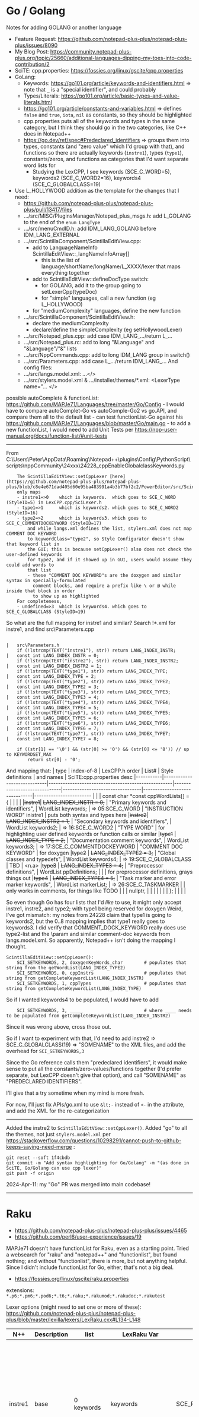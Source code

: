 # Go / Golang

Notes for adding GOLANG or another language
- Feature Request: https://github.com/notepad-plus-plus/notepad-plus-plus/issues/8090
- My Blog Post: https://community.notepad-plus-plus.org/topic/25660/additional-languages-dipping-my-toes-into-code-contribution/2
- SciTE: cpp.properties: https://fossies.org/linux/gscite/cpp.properties
- GoLang:
	- Keywords: https://go101.org/article/keywords-and-identifiers.html     => note that `_` is a "special identifier", and could probably
	- Types/Literals: https://go101.org/article/basic-types-and-value-literals.html
    - https://go101.org/article/constants-and-variables.html    => defines `false` and `true`, `iota`, `nil` as constants, so they should be highlighted
	- cpp.properties puts all of the keywords and types in the same category,
		but I think they should go in the two categories, like C++ does in Notepad++
    - https://go.dev/ref/spec#Predeclared_identifiers => groups them into types, constants (and "zero value" which I'd group with that), and functions
        so there are actually keywords (`instre1`), types (`type1`), constants/zeros, and functions as categories that I'd want separate word lists for
        - Studying the LexCPP, I see keywords (SCE_C_WORD=5), keywords2 (SCE_C_WORD2=16), keywords4 (SCE_C_GLOBALCLASS=19)
- Use L_HOLLYWOOD addition as the template for the changes that I need:
	- https://github.com/notepad-plus-plus/notepad-plus-plus/pull/13417/files
	- .../src/MISC/PluginsManager/Notepad_plus_msgs.h: add L_GOLANG to the end of the `enum LangType`
	- .../src/menuCmdID.h: add IDM_LANG_GOLANG before IDM_LANG_EXTERNAL
	- .../src/ScintillaComponent/ScintillaEditView.cpp:
		- add to LanguageNameInfo ScintillaEditView::_langNameInfoArray[]
  			- this is the list of language/shortName/longName/L_XXXX/lexer that maps everything together
		- add to ScintillaEditView::defineDocType switch:
			- for GOLANG, add it to the group going to setLexerCpp(typeDoc)
			- for "simple" languages, call a new function (eg L_HOLLYWOOD)
		- for "mediumComplexity" languages, define the new function
	- .../src/ScintillaComponent/ScintillaEditView.h:
		- declare the mediumComplexity
		- declare/define the simpleComplexity (eg setHollywoodLexer)
	- .../src/Notepad_plus.cpp: add case IDM_LANG_.../return L_...
	- .../src/Notepad_plus.rc: add to long "&Language" and "&Language"/"&<LETTER>" lists
	- .../src/NppCommands.cpp: add to long IDM_LANG group in switch()
	- .../src/Parameters.cpp: add case L_.../return IDM_LANG_...
And config files:
	- .../src/langs.model.xml: <Language>...</>
	- .../src/stylers.model.xml & .../installer/themes/*.xml: <LexerType name="... </>

possible autoComplete & functionList: https://github.com/MAPJe71/Languages/tree/master/Go/Config
	- I would have to compare autoComplet-Go vs autoComple-Go2 vs go.API, and compare them all to the default list
	- can test functionList-Go against his https://github.com/MAPJe71/Languages/blob/master/Go/main.go
	- to add a new functionList, I would need to add Unit Tests per https://npp-user-manual.org/docs/function-list/#unit-tests


-----
From C:\Users\Peter\AppData\Roaming\Notepad++\plugins\Config\PythonScript\scripts\nppCommunity\24xxx\24228_cppEnableGlobalclassKeywords.py

```
    The ScintillaEditView::setCppLexer [here](https://github.com/notepad-plus-plus/notepad-plus-plus/blob/c8e4e671dad405d60e95ba483991a4b3b77bf2c2/PowerEditor/src/ScintillaComponent/ScintillaEditView.cpp#L929)
    only maps
    - instre1=>0    which is keywords.  which goes to SCE_C_WORD  (StyleID=5) in LexCPP.cpp/SciLexer.h
    - type1=>1      which is keywords2. which goes to SCE_C_WORD2 (StyleID=16)
    - type2=>2      which is keywords3. which goes to SCE_C_COMMENTDOCKEYWORD (StyleID=17)
        and while langs.xml defines the list, stylers.xml does not map COMMENT DOC KEYWORD
        to keywordClass="type2", so Style Configurator doesn't show that keyword list in
        the GUI; this is because setCppLexer() also does not check the user-defined keywords
        for type2, and if it showed up in GUI, users would assume they could add words to
        that list
        - these "COMMENT DOC KEYWORD"s are the doxygen and similar syntax in specially-formulated
          comment blocks, and require a prefix like \ or @ while inside that block in order
          to show up as highlighted
    For completeness,
    - undefined=>3  which is keywords4. which goes to SCE_C_GLOBALCLASS (StyleID=19)
```

So what are the full mapping for instre1 and similar? Search !*.xml for instre1, and find src\Parameters.cpp
```
                                                                            |   src\Parameters.h
	if (!lstrcmp(TEXT("instre1"), str)) return LANG_INDEX_INSTR;            |   const int LANG_INDEX_INSTR = 0;
	if (!lstrcmp(TEXT("instre2"), str)) return LANG_INDEX_INSTR2;           |   const int LANG_INDEX_INSTR2 = 1;
	if (!lstrcmp(TEXT("type1"), str)) return LANG_INDEX_TYPE;               |   const int LANG_INDEX_TYPE = 2;
	if (!lstrcmp(TEXT("type2"), str)) return LANG_INDEX_TYPE2;              |   const int LANG_INDEX_TYPE2 = 3;
	if (!lstrcmp(TEXT("type3"), str)) return LANG_INDEX_TYPE3;              |   const int LANG_INDEX_TYPE3 = 4;
	if (!lstrcmp(TEXT("type4"), str)) return LANG_INDEX_TYPE4;              |   const int LANG_INDEX_TYPE4 = 5;
	if (!lstrcmp(TEXT("type5"), str)) return LANG_INDEX_TYPE5;              |   const int LANG_INDEX_TYPE5 = 6;
	if (!lstrcmp(TEXT("type6"), str)) return LANG_INDEX_TYPE6;              |   const int LANG_INDEX_TYPE6 = 7;
	if (!lstrcmp(TEXT("type7"), str)) return LANG_INDEX_TYPE7;              |   const int LANG_INDEX_TYPE7 = 8;

	if ((str[1] == '\0') && (str[0] >= '0') && (str[0] <= '8')) // up to KEYWORDSET_MAX
		return str[0] - '0';
```

And mapping that:
|  type     |    index-of-8               | LexCPP.h order                                     | List#                        | Style definitions               |   and names                   | SciTE:cpp.properties desc
|-----------|-----------------------------|----------------------------------------------------|------------------------------|---------------------------------|-------------------------------|------------------------
|           |                             | const char *const cppWordLists[] = {               |                              |                                 |                               |
|~~instre1~~|  ~~LANG_INDEX_INSTR = 0;~~  |        "Primary keywords and identifiers",         |	WordList keywords;          | => 05:SCE_C_WORD                | "INSTRUCTION WORD" inistre1   |   puts both syntax and types here
|~~instre2~~|  ~~LANG_INDEX_INSTR2 = 1;~~ |        "Secondary keywords and identifiers",       |	WordList keywords2;         | => 16:SCE_C_WORD2               | "TYPE WORD"                   |   for highlighting user defined keywords or function calls or similar
|~~type1~~  |  ~~LANG_INDEX_TYPE = 2;~~   |        "Documentation comment keywords",           |	WordList keywords3;         | => 17:SCE_C_COMMENTDOCKEYWORD   | "COMMENT DOC KEYWORD"         |   for doxygen
|~~type2~~  |  ~~LANG_INDEX_TYPE2 = 3;~~  |        "Global classes and typedefs",              |	WordList keywords4;         | => 19:SCE_C_GLOBALCLASS         | TBD                           |   <n.a>
|~~type3~~  |  ~~LANG_INDEX_TYPE3 = 4;~~  |        "Preprocessor definitions",                 |	WordList ppDefinitions;     |                                 |                               |   for preprocessor definitions, grays things out
|~~type4~~  |  ~~LANG_INDEX_TYPE4 = 5;~~  |        "Task marker and error marker keywords",    |	WordList markerList;        | => 26:SCE_C_TASKMARKER          |                               |   only works in comments, for things like TODO
|           |                             |         nullptr,                                   |                              |                                 |                               |
|           |                             | };                                                 |                              |                                 |                               |


So even though Go has four lists that I'd _like_ to use, it might only accept instre1, instre2, and type2; with type1 being reserved for doxygen
Weird, I've got mismatch: my notes from 24228 claim that type1 is going to keywords2, but the 0..8 mapping implies that type1 really goes to keywords3.
I did verify that COMMENT_DOCK_KEYWORD really does use type2-list and the \param and similar comment-doc keywords from langs.model.xml.
So apparently, Notepad++ isn't doing the mapping I thought.

```
ScintillaEditView::setCppLexer():
    SCI_SETKEYWORDS, 2, doxygenKeyWords_char        # populates that string from the getWordList(LANG_INDEX_TYPE2)
    SCI_SETKEYWORDS, 0, cppInstrs                   # populates that string from getCompleteKeywordList(LANG_INDEX_INSTR)
    SCI_SETKEYWORDS, 1, cppTypes                    # populates that string from getCompleteKeywordList(LANG_INDEX_TYPE)
```

So if I wanted keywords4 to be populated, I would have to add
```
    SCI_SETKEYWORDS, 3, _____                       # where ____ needs to be populated from getCompleteKeywordList(LANG_INDEX_INSTR2)
```
Since it was wrong above, cross those out.

So if I want to experiment with that, I'd need to add instre2 => SCE_C_GLOBALCLASS(19) => "SOMENAME" to the XML files, and add the overhead for `SCI_SETKEYWORDS,3`  

Since the Go reference calls them "predeclared identifiers", it would make sense to put all the constants/zero-values/functions together (I'd prefer separate, but LexCPP doesn't give that option), and call "SOMENAME" as "PREDECLARED IDENTIFIERS".

I'll give that a try sometime when my mind is more fresh.  

For now, I'll just fix APIs/go.xml to use `&lt;-` instead of `<-` in the attribute, and add the XML for the re-categorization

---

Added the instre2 to `ScintillaEditView::setCppLexer()`.  Added "go" to all the themes, not just `stylers.model.xml`
per https://stackoverflow.com/questions/10298291/cannot-push-to-github-keeps-saying-need-merge :
```
git reset --soft 1f4cbdb
git commit -m "Add syntax highlighting for Go/Golang" -m "(as done in SciTE, Go/Golang can use cpp lexer)"
git push -f origin
```


2024-Apr-11: my "Go" PR was merged into main codebase!

---

# Raku

- https://github.com/notepad-plus-plus/notepad-plus-plus/issues/4465
- https://github.com/perl6/user-experience/issues/19

MAPJe71 doesn't have functionList for Raku, even as a starting point.  Tried a websearch for "raku" and "notepad++" and "functionlist", but found nothing; and without "functionlist", there is more, but not anything helpful.  Since I didn't include functionList for Go, either, that's not a big deal.

- https://fossies.org/linux/gscite/raku.properties

extensions: `*.p6;*.pm6;*.pod6;*.t6;*.raku;*.rakumod;*.rakudoc;*.rakutest`

Lexer options (might need to set one or more of these): https://github.com/notepad-plus-plus/notepad-plus-plus/blob/master/lexilla/lexers/LexRaku.cxx#L134-L148

| N++     | Description              | list        | LexRaku Var          | SCE               | Keywords
|---------|--------------------------|-------------|----------------------|-------------------|----------
| instre1 | base                     | 0 keywords  | keywords             | SCE_RAKU_WORD     | BEGIN CATCH CHECK CONTROL END ENTER EVAL FIRST INIT KEEP LAST LEAVE NEXT POST PRE START TEMP UNDO after also andthen as async augment bag before but category circumfix class cmp complex constant contend default defer div does dynamic else elsif enum eq eqv extra fail fatal ff fff for gather gcd ge given grammar gt handles has if infix is lcm le leave leg let lift loop lt macro make maybe method mix mod module multi ne not o only oo or orelse orwith postcircumfix postfix prefix proto regex repeat require return-rw returns role rule size_t slang start str submethod subset supersede take temp term token trusts try unit unless until when where while with without x xor xx
| instre2 | functions                | 1 keywords2 | functions            | SCE_RAKU_FUNCTION | ACCEPTS AT-KEY EVALFILE EXISTS-KEY Filetests IO STORE abs accept acos acosec acosech acosh acotan acotanh alarm and antipairs asec asech asin asinh atan atan2 atanh base bind binmode bless break caller ceiling chars chdir chmod chomp chop chr chroot chrs cis close closedir codes comb conj connect contains continue cos cosec cosech cosh cotan cotanh crypt dbm defined die do dump each elems eof exec exists exit exp expmod fc fcntl fileno flat flip flock floor fmt fork formats functions get getc getpeername getpgrp getppid getpriority getsock gist glob gmtime goto grep hyper import index int invert ioctl is-prime iterator join keyof keys kill kv last lazy lc lcfirst lines link list listen local localtime lock log log10 lsb lstat map match mkdir msb msg my narrow new next no of open ord ords our pack package pairs path pick pipe polymod pop pos pred print printf prototype push quoting race rand read readdir readline readlink readpipe recv redo ref rename requires reset return reverse rewinddir rindex rmdir roots round samecase say scalar sec sech seek seekdir select semctl semget semop send set setpgrp setpriority setsockopt shift shm shutdown sign sin sinh sleep sockets sort splice split sprintf sqrt srand stat state study sub subst substr substr-rw succ symlink sys syscall system syswrite tan tanh tc tclc tell telldir tie time times trans trim trim-leading trim-trailing truncate uc ucfirst unimatch uniname uninames uniprop uniprops unival unlink unpack unpolar unshift untie use utime values wait waitpid wantarray warn wordcase words write
| type1   | types                    | 2 keywords3 | typesBasic           | SCE_RAKU_TYPEDEF  | AST Any Block Bool CallFrame Callable Code Collation Compiler Complex ComplexStr Cool CurrentThreadScheduler Date DateTime Dateish Distribution Distribution::Hash Distribution::Locally Distribution::Path Duration Encoding Encoding::Registry Endian FatRat ForeignCode HyperSeq HyperWhatever Instant Int IntStr Junction Label Lock::Async Macro Method Mu Nil Num NumStr Numeric ObjAt Parameter Perl PredictiveIterator Proxy RaceSeq Rat RatStr Rational Real Routine Routine::WrapHandle Scalar Sequence Signature Str StrDistance Stringy Sub Submethod Telemetry Telemetry::Instrument::Thread Telemetry::Instrument::ThreadPool Telemetry::Instrument::Usage Telemetry::Period Telemetry::Sampler UInt ValueObjAt Variable Version Whatever WhateverCode atomicint bit bool buf buf1 buf16 buf2 buf32 buf4 buf64 buf8 int int1 int16 int2 int32 int4 int64 int8 long longlong num num32 num64 rat rat1 rat16 rat2 rat32 rat4 rat64 rat8 uint uint1 uint16 uint2 uint32 uint4 uint64 uint8 utf16 utf32 utf8
| type2   | types composite          | 3 keywords4 | typesComposite       | SCE_RAKU_TYPEDEF  | Array Associative Bag BagHash Baggy Blob Buf Capture Enumeration Hash Iterable Iterator List Map Mix MixHash Mixy NFC NFD NFKC NFKD Pair Positional PositionalBindFailover PseudoStash QuantHash Range Seq Set SetHash Setty Slip Stash Uni utf8
| type3   | types domain specific    | 4 keywords5 | typesDomainSpecific  | SCE_RAKU_TYPEDEF  | Attribute Cancellation Channel CompUnit CompUnit::Repository CompUnit::Repository::FileSystem CompUnit::Repository::Installation Distro Grammar IO IO::ArgFiles IO::CatHandle IO::Handle IO::Notification IO::Path IO::Path::Cygwin IO::Path::QNX IO::Path::Unix IO::Path::Win32 IO::Pipe IO::Socket IO::Socket::Async IO::Socket::INET IO::Spec IO::Spec::Cygwin IO::Spec::QNX IO::Spec::Unix IO::Spec::Win32 IO::Special Kernel Lock Match Order Pod::Block Pod::Block::Code Pod::Block::Comment Pod::Block::Declarator Pod::Block::Named Pod::Block::Para Pod::Block::Table Pod::Defn Pod::FormattingCode Pod::Heading Pod::Item Proc Proc::Async Promise Regex Scheduler Semaphore Supplier Supplier::Preserving Supply Systemic Tap Thread ThreadPoolScheduler VM
| type4   | types domain exceptions  | 5 keywords6 | typesExceptions      | SCE_RAKU_TYPEDEF  | Backtrace Backtrace::Frame CX::Done CX::Emit CX::Last CX::Next CX::Proceed CX::Redo CX::Return CX::Succeed CX::Take CX::Warn Exception Failure X::AdHoc X::Anon::Augment X::Anon::Multi X::Assignment::RO X::Attribute::NoPackage X::Attribute::Package X::Attribute::Required X::Attribute::Undeclared X::Augment::NoSuchType X::Bind X::Bind::NativeType X::Bind::Slice X::Caller::NotDynamic X::Channel::ReceiveOnClosed X::Channel::SendOnClosed X::Comp X::Composition::NotComposable X::Constructor::Positional X::Control X::ControlFlow X::ControlFlow::Return X::DateTime::TimezoneClash X::Declaration::Scope X::Declaration::Scope::Multi X::Does::TypeObject X::Dynamic::NotFound X::Eval::NoSuchLang X::Export::NameClash X::IO X::IO::Chdir X::IO::Chmod X::IO::Copy X::IO::Cwd X::IO::Dir X::IO::DoesNotExist X::IO::Link X::IO::Mkdir X::IO::Move X::IO::Rename X::IO::Rmdir X::IO::Symlink X::IO::Unlink X::Inheritance::NotComposed X::Inheritance::Unsupported X::Method::InvalidQualifier X::Method::NotFound X::Method::Private::Permission X::Method::Private::Unqualified X::Mixin::NotComposable X::NYI X::NoDispatcher X::Numeric::Real X::OS X::Obsolete X::OutOfRange X::Package::Stubbed X::Parameter::Default X::Parameter::MultipleTypeConstraints X::Parameter::Placeholder X::Parameter::Twigil X::Parameter::WrongOrder X::Phaser::Multiple X::Phaser::PrePost X::Placeholder::Block X::Placeholder::Mainline X::Pod X::Proc::Async X::Proc::Async::AlreadyStarted X::Proc::Async::BindOrUse X::Proc::Async::CharsOrBytes X::Proc::Async::MustBeStarted X::Proc::Async::OpenForWriting X::Proc::Async::TapBeforeSpawn X::Proc::Unsuccessful X::Promise::CauseOnlyValidOnBroken X::Promise::Vowed X::Redeclaration X::Role::Initialization X::Scheduler::CueInNaNSeconds X::Seq::Consumed X::Sequence::Deduction X::Signature::NameClash X::Signature::Placeholder X::Str::Numeric X::StubCode X::Syntax X::Syntax::Augment::WithoutMonkeyTyping X::Syntax::Comment::Embedded X::Syntax::Confused X::Syntax::InfixInTermPosition X::Syntax::Malformed X::Syntax::Missing X::Syntax::NegatedPair X::Syntax::NoSelf X::Syntax::Number::RadixOutOfRange X::Syntax::P5 X::Syntax::Perl5Var X::Syntax::Regex::Adverb X::Syntax::Regex::SolitaryQuantifier X::Syntax::Reserved X::Syntax::Self::WithoutObject X::Syntax::Signature::InvocantMarker X::Syntax::Term::MissingInitializer X::Syntax::UnlessElse X::Syntax::Variable::Match X::Syntax::Variable::Numeric X::Syntax::Variable::Twigil X::Temporal X::Temporal::InvalidFormat X::TypeCheck X::TypeCheck::Assignment X::TypeCheck::Binding X::TypeCheck::Return X::TypeCheck::Splice X::Undeclared
| type5   | adverbs                  | 6 keywords7 | adverbs              | SCE_RAKU_ADVERB   | D a array b backslash c closure delete double exec exists f function h hash heredoc k kv p q qq quotewords s scalar single sym to v val w words ww x

Oddly, while they have four different keyword lists for types, they only have one SCE_RAKU_TYPEDEF=22 style number for it; since Notepad++ cannot map multiple lists to the same Style in StyleConfigurator, I guess I'll have to merge those.


|  # | SCE                    | Styling                                               |
|----|------------------------|-------------------------------------------------------|
|  0 | SCE_RAKU_DEFAULT       | fore:#808080                                          |
|  1 | SCE_RAKU_ERROR         | \$(colour.error)                                       |
|  2 | SCE_RAKU_COMMENTLINE   | \$(colour.code.comment.line),$(font.code.comment.line) |
|  3 | SCE_RAKU_COMMENTEMBED  | \$(colour.code.comment.doc),$(font.code.comment.doc)   |
|  4 | SCE_RAKU_POD           | \$(colour.code.comment.box),$(font.code.comment.box)   |
|  5 | SCE_RAKU_CHARACTER     | \$(colour.char),$(font.monospace)                      |
|  6 | SCE_RAKU_HEREDOC_Q     | fore:#7F007F,back:#DDD0DD,notbold                     |
|  7 | SCE_RAKU_HEREDOC_QQ    | fore:#7F007F,back:#DDD0DD,bold                        |
|  8 | SCE_RAKU_STRING        | \$(colour.char),$(font.monospace)                      |
|  9 | SCE_RAKU_STRING_Q      | $(style.raku.8)                                       |
| 10 | SCE_RAKU_STRING_QQ     | \$(colour.string),$(font.monospace)                    |
| 11 | SCE_RAKU_STRING_Q_LANG | $(style.raku.10)                                      |
| 12 | SCE_RAKU_STRING_VAR    | fore:#D600B5,bold                                     |
| 13 | SCE_RAKU_REGEX         | fore:#000000,back:#A0FFA0                             |
| 14 | SCE_RAKU_REGEX_VAR     | $(style.raku.12),back:#A0FFA0                         |
| 15 | SCE_RAKU_ADVERB        | $(colour.preproc),bold                                |
| 16 | SCE_RAKU_NUMBER        | $(colour.number)                                      |
| 17 | SCE_RAKU_PREPROCESSOR  | \$(colour.notused), $(font.notused)                     |
| 18 | SCE_RAKU_OPERATOR      | $(colour.operator),bold                               |
| 19 | SCE_RAKU_WORD          | $(colour.keyword),bold                                |
| 20 | SCE_RAKU_FUNCTION      | $(style.raku.19)                                      |
| 21 | SCE_RAKU_IDENTIFIER    | $(colour.operator)                                    |
| 22 | SCE_RAKU_TYPEDEF       | $(style.raku.19)                                      |
| 23 | SCE_RAKU_MU            | $(style.raku.0)                                       |
| 24 | SCE_RAKU_POSITIONAL    | fore:#6E05BE                                          |
| 25 | SCE_RAKU_ASSOCIATIVE   | fore:#F4D50A                                          |
| 26 | SCE_RAKU_CALLABLE      | $(style.raku.21)                                      |
| 27 | SCE_RAKU_GRAMMAR       | $(style.raku.15)                                      |
| 28 | SCE_RAKU_CLASS         | $(style.raku.15)                                      |

### 2024-Apr-13

While preparing my environment, making sure I could build today's main branch, etc, I noticed a comment in `langs.model.xml` for `name="asm"` that says the `type5` and `type6` keywords must "also be in ....".  That got me curiuos, so I looked at `stylers.model.xml`, and saw that it only has style entries for `type1-4` .  So I wonder if the right thing is to have the `<Keywords>` entries separate for Raku's `type1-4`, but only have the single `type1` entry for the SCE_RAKU_TYPEDEF style.  I think that's my plan.

Start with the `langs.model` with the 7 lists; then do `stylers.model` by copying perl's big list, and replicating over the ones that seem similar, assigning the keywordClass for ADVERB, WORD, FUNCTION, and TYPEDEF.  For the styles that don't have an equivalent, use `raku.properties` suggestions.  With that, I can see `raku` in the **Preferences > Language** and **Style Configurator** language list, but the Style Configurator complains about not being able to look up the keyword lists for the four styles, since I haven't done the code fixes yet.  Still, good starting point

- /PowerEditor/src/MISC/PluginsManager/Notepad_plus_msgs.h: add L_RAKU to the end of the `enum LangType`
- /PowerEditor/src/menuCmdID.h: add IDM_LANG_RAKU as +90, before IDM_LANG_EXTERNAL
- /PowerEditor/src/ScintillaEditView.cpp and .h:
	- add to LanguageNameInfo ScintillaEditView::_langNameInfoArray[]
	- add to ScintillaEditView::defineDocType switch:
		- simple vs complex:
			- for "simple" language, call a new function (eg L_HOLLYWOOD) and define it just in .h, calling setLexer
				- looking at the setLexer() that it calls, it defines 0 as instre1, 1 as instre2, and 2-8 as type1-7, for whichever you pass in
				- it also does SCI_SETPROPERTY for fold, fold.compact, fold.comment
			- for "mediumComplexity" languages, define the new function where it manually does the lists, where it does a separate SCI_SETKEYWORDS call for eac
		- Based on the numbering, I can just use "simple", because LexRaku.cpp uses the same order as NPP does... but it depends if I need to change the other properties or not.  Oddly, even the ones like setSqlLexer(), which set a property, are defined in the .h, So calling this "simple".
		- Create setRakuLexer() in .h, with the setLexer() call for lists 0-6
		- setLexer() already does the fold/fold.compact/fold.comment to 1.    Set the raku-specific folding to 1 as well.
		- in .cpp, add `L_RAKU:setRakuLexer();` to the switch
- /PowerEditor/src/Notepad_plus.cpp: add case IDM_LANG_.../return L_...
- /PowerEditor/src/Notepad_plus.rc: add to long "&Language" and "&Language"/"&<LETTER>" lists
- /PowerEditor/src/NppCommands.cpp: add to long IDM_LANG group in switch()
- /PowerEditor/src/Parameters.cpp: add case L_.../return IDM_LANG_...
- /PowerEditor/installer/APIs/raku.xml: autoComplete file (simply alphabetize the keyword lists)
- NO - /PowerEditor/installer/functionList/raku: not implemented, since I'm not confident in my ability to handle exceptions

### 2024-Apr-14

Finished the themes.

Squash / force-push:
```
git reset --soft 906f6e4
git commit -m "Add syntax highlighting for Raku" -m "Based on SciTE, Go/Golang can use cpp lexer." -m "use the Perl color scheme from each theme as the basis for the Raku color scheme"
git push -f origin
```

=> https://github.com/notepad-plus-plus/notepad-plus-plus/pull/15000

# Enabling SubStyles in Main App

After working with SubStyles in the handful of lexers using PythonScript ([main script](https://github.com/pryrt/nppStuff/blob/main/pythonScripts/useful/SubStylesForLexer.py) and [experiments](https://github.com/pryrt/nppStuff/blob/main/pythonScripts/nppCommunity/25xxx/25980-SubStyle-Experiments.py)), I have some ideas for how I'd do it if I were implementing SubStyles in the base app:
- I would limit it to probably 8 substyles per language
- I might want something like `ScintillaEditView::SetLexer(langType, LIST|OF|LISTS)` and `ScintillaEditView::SetKeywords(langType, *keywords, index)` to help wrap them and make them consistent
	- bash uses simple
 	- cpp family of course uses complex

### 2024-Aug-08

- PR `https://github.com/notepad-plus-plus/notepad-plus-plus/issues/15520`
- Trying to get the screenshot for Don with the extra keyword lists, I learned that Notepad++ will only show the builtin+user boxes in the GUI for known keywordClass, so I will need to figure out how to get that enabled for my new keywords -- that's probably the first thing to do.
    - src\Parameters.cpp::StyleArray::addStyler() calls the getKwClassFromName() and populates the _keywordClass element of the Style structure instance
        - I will probably want to expand this variable to handle the keyword class integer for substyle# as well as the already-defined ones
    - src\Parameters.cpp::getKwClassFromName() returns the appropriate LANG_INDEX_xxx
    - src\Parameters.h defines the LANG_INDEX_xxx as constants -- so this is where I'd add the LANG_INDEX_SUBSTYLEn definitions as well
    - src\Parameters.cpp::NppParameters::feedKeyWordsParameters() is where those are populated, and that compares against KEYWORDSET_MAX
    - scintilla\include\Scinitlla.h defines KEYWORDSET_MAX to be 30.  (But a derived constant is limited to SCE_USER_KWLIST_TOTAL=28, so I wouldn't want to go above that; wait, no, I think those SCE_USER_xxx constants ar for UDL, based on the folder-in-code, etc)
    - src\ScintillaComponent\ScintillaEditView.cpp::ScintillaEditView::SetExternalLexer also uses KEYWORDSET_MAX ... but I believe it's only used for lexer plugins, not normal lexers
    - src\WinControls\ColourPicker\WordStyleDlg.cpp::WordStyleDlg::setVisualFromStyle()'s `shouldBeDisplayed` Boolean appears to be what determines whether the boxes get displayed or not
    - Originally, I had been thinking I'd do mine alongside the existing keywords, but the more I read here (as may be obvious from the tone of my notes), the more my mind has shifted to just adding mine into the same feature
        - Based on what I've read so far, LANG_INDEX_SUBSTYLE1-8 could be set to 11-18, which would leave room for Don to expand the normal keywords from 0-8 to 0-10 and 19-29
    - src\ScintillaComponent\ScintillaEditView.cpp::SctinillaEditView::makeStyle() -- this is used by some of the lexers (like HTML) for easily setting lists 0-9 based on which language
        - so I think I would want a parallel `makeSubStyle()` which used its own *pSsKwArray for those lexers that need it
- At this point, I need to start making code changes, to see if I've understood things correctly.
    - I've already added substyles1-8 to the CPP lexer, so now I want to see if I can get it to show the lists.
    - src\Parameters.h = add the LANG_INDEX_SUBSTYLE# values
    - src\Parameters.cpp::getKwClassFromName() = add the returns for those.
    - since the _keywordClass integer is set from that function, I _think_ that's all I need to do to make it visible
    - build and try: at first, I thought it was working -- I was able to add it, and I saw them in the Style Configurator.  But then something happened, and it's started crashing.
    - revert and build: it doesn't crash
    - put it back, but using 9-16 instead of 11-18 and build: it still crashes
    - I wonder whether it's the user keywords -- yes, as soon as I don't have any user keywords in stylers.xml, it stops crashing.  So there's obviously some array out-of-bounds, but I have no idea where.
    - Bring them back one at a time: they are all working now.  What?! I guess I'll have to watch carefully; my guess is that somehwhere, there's an array out-of-bounds, but it doesn't always trigger, depending on active memory map.  Still, untill I've got more framework in place (and maybe I'll figure out the list as I start dealing with the actual keywords lists), I should probably restrict it to having user keywords for just substyle1
    - src\Parameters.cpp::NppParameters::feedKeyWordsParameters() = debugPrint the default-keyword-list, and see that it's reading the default lists okay (also saw that there's a limit of `NB_LIST = 20` for the actual number of keyword lists can be added to the data structure)
    - trying to find where the user-added keywords go, because they must be grabbed when stylers.xml is loaded -- okay, it's in the Parameters.cpp::StyleArray::addStyler() (though it's hard to get the context, because that's restricted to the caller)

### 2024-Aug-09

- Since I have confirmed I have the langs.xml keyword lists and the user-defined stylers.xml keywords list for the C++ substyles, next step is to make sure i know how to access them from the ScintillaEditView
	- ScintillaEditView::setCppLexer
	- With some OutputDebugString, able to confirm that the pKwArray[i] contains the list of user keywords for a given style, and the getCompleteKeywordList() combines the user keywords with the default keywords, with the user keywords coming first.
	- confirm that the simple .h-only and the .cpp-defined both use the ::makeStyle() to generate the array of keywords
		- it grabs the LexerStyler object
		- then iterate through the styles in the LexerStyler object, and if there's a keyword list to populate, then it tries to populate that string
			- that's probably where my memory issue was: there were only slots 0..10, but I was populating 11..18 or 9..16, both of which overrun the **keywordArray
			- I need to do some debug printing here, to make sure I understand how it's being populated
			- So yes, it would definitely try to set keywordArray[SLOT] = style._keywords.c_str(), which would overflow for SLOT>9.  
	- So I'm thinking that the *pKwArray[10] that's hardcoded throughout really needs to be *pKwArray[NB_LIST] instead, assuming NB_LIST from Parameters.h propagates to ScintillaEditView.  But before I implement that, need to check some logic:
		- NB_LIST is currently only used for the struct "Lang"'s _langKeyWordList[NB_LIST], a specific entry of which is returned from Lang::getWords(), which is called by NppParameters::getWordList(), which is called by setCppLexer() and a few other custom and generically thru ScintillaEditView::getCompleteKeywordList().
		- so yes, it definitely affects all the lexers
		- for now, change just the CPP's *pKwArray[NB_LIST] -- without any changes, it does seem to work.
		- add `pryrt8` to substyle8's user list, and rerun
		- took me a while to get it properly printing the lists -- but now I can see the lists whether there was one in stylers (shows list) or not (shows null)
		- so yes, propagate the [NB_LIST] to all those instances, it still works
	- Curious: since the makeStyle() only needed an output array big enough in order to work, and since I think makeStyle() also calls the SCI_STYLESETFORE/BACK/etc, I _think_ that the colors should already be set for the new styles, so try SCI_STYLEGETFORE/..., and print them: yes, it's printing the unique colors I gave it.
		- Does that mean if I go over to code that has the `pryrt` or `substyle` keywords, I will see highlighting?  Yes!  It works!

SAFETY COMMIT!
```
   SubStyles are working for LexCPP
   - updated to `*pKwArray[NB_LIST]` for all arguments to makeStyle()
   - the makeStyle() already sets the colors
   - doing a loop in the setCppLexer() to call the SubStyle allocate
       and setIdentifiers()
   - my example code will show the new colors on the defined keywords!

   TODO = need to clean it up into a function, and start applying it to the other lexers!
```

- Create a new ScintillaEditView::populateSubStyleKeywords() as a wrapper over my allocate-and-loop
	- try calling that instead of my local copy from setCppLexer ⇒ that works
- Now it's time to start adding them to the other languages
	- C/C#/CPP all work, as does Go and Java.  Javascript and Typescript aren't working... but I think those don't use setCppLexer... I'll have to double-check that.  RC works; ActionScript (Flash) ok; Swift ok.
	- JS/Javascript use setJsLexer(), so let's go populate that one -- that makes Languages>JavaScript work, but not embedded JS (because that uses the HTML lexer, which isn't enabled yet)
	- setXmlLexer is called by L_PHP, L_ASP, L_JSP, L_HTML, L_XML
		- if it's L_XML, it then does the makeStyle directly
		- for the other ones, it then calls _all_ of setHTMLLexer, setEmbedded(JS|Php|Asp)Lexer()
			- setHTMLLexer,JS,Php,Asp each calls their own makeStyle
		- I think that means that for XML, I just call my SubStyles wrapper once, but for the other four, I will call them 4x, so they'll each get their own 8 
		- where do each of the SCE_H* map?
			- HTML uses H_TAG=1 and H_ATTRIBUTE=3 
				- needs to be set in setHTMLLexer()
			- HJ_WORD=46 appears to be the JavaScript Embedded WORD
				- needs to be set in setEmbeddedJSLexer()
			- HJA_WORD=61 is server-side javascript, which Notepad++ isn't using
			- HB_WORD=74 is embedded vbscript, which Notepad++ isn't using
			- HP_WORD=96 is embedded python, which Notepad++ isn't using
			- HPHP_WORD=121 is the PHP, which _is_ being used
				- needs to be set in setEmbeddedPhpLexer()
			- where is ASP?  
				- Digging in, it's 81-86, which LexHTML claims as "server basic", and that range doesn't have any substyles defined.
		- based on what I see here, I think each are going to get their own set of 8 substyles -- so HTML gets 8, embedded JS gets 8, and PHP get 8 -- which is going to be nice.  But I'll have to watch my debug prints to see what StyleID each gets assigned to.
		- TODO: next steps will be starting those allocations, and looking at the StyleID allocated for each

### 2024-Aug-10

- Start by setting up my development here... Since I hadn't edited the src\*.model.xml, but only the local bin directory stylers/langs.xml, I needed to recreate that.
	- hmm, C/C#/CPP all work; Go and Java work; Javascript.js works, but Typescript is not (it doesn't even do the debug print).  I thought I had tested that earlier, but maybe not.
	- no, the L_TYPESCRIPT is elsewhere, so I'll have to do that.  But first:
	- I forgot today to setup and verify RC, FLASH(ACTIONSCRIPT) and SWIFT.  At this point, modify the src\*.model, because I don't want to forget this again ⇒ those work, too
	- Now implement typescript ⇒ good
- Time to move on to the LexHTML family
	- First update the langs*.xml.  
	- Since I don't know which substyle numbers will be assigned, let's call the wrappers next, so I can see the debug prints as I choose each language.
		- XML, split into two, originally did 192 and 200 -- but why 8, rather than 4?  Because i forgot to propagate the parameter to the message, which hardcoded 8.  Fix that.  Now 192 and 196. 
		- Add styles for the XML and HTML, both in those ranges.  Right now, I can see the XML attributes, but not XML tags: it appears in XML mode that all tags are "recognized" and none "unrecognized", and thus it never checks for specific words.  
		- Change XML to allocate all 8 to attributes, instead.
		- Enable the four+four in HTML, and verify it works as expected, with 192 and 196 as the starting points; update the styles to match
		- Enable the embedded JS ⇒ starts at 200.  update the styles to match
		- Enable the embedded PHP ⇒ 208.  update the styles to match
		- Enable the embedded ASP (I think based on HB_WORD=74) ⇒ it does allocate them, starting at 216, and it styles with the empty style; so add styles starting at 216 with user keywords for the asp.  That works.  So even though NPP is using the 81-86, it's allowing me to base its keyword list off of 74 from the 71-76 range, so that's good
- Bash has two groups -- identifier and scalar -- so I should probably split between them.
	- identifier is like a function name.  scalar is `$namehere`
	- however, it's currently defined as a "simple" lexer, so everything's inside setLexer()
		- I think I'll have to grab the relevant parts of setLexer() 
		- yep, that worked, and it identified my four identifiers and four scalars
- I was reminded when bash compiled that it requires changing the .h, which recompiles much more.  
	- I don't want to have to do that too many more times, so let's do some planning
	- I want to update setLexer() to have an optional argument, and I'll want to use it once in GDScript.  Once I get that working, I should be able to propagate to the other simple-languages
		- I will need an optional argument that triggers SubStyles, and gives it the base substyle.  
		- hmm, which was the constant for keyword-list-not-used?  Right, makeClass() checks if _keywordClass isnt STYLE_NOT_USED (-1), so that's the one I was thinking of as my default value.  That's different from all the 
		- Yes, it worked.  
		- Oh, realized I might need a second argument, for the firstSubStyle, in case the lexer uses something other than 128.  No, wait, the populateSubStyleKeywords doesn't need to know where it goes... just my debug print does, and it gets that information.  So I don't need another parameter.
	- Lua and Python are the only ones left to do, since Verilog doesn't really have it. Do those together for one build.
		- Oh, Lua already had 4 keyword categories from normal keywords.  Does it really need 8 more?  I think I'll just enable 4... which means I _do_ need a second optional parameter.
		- Yep, Lua works with the additional 4.  Python with the additional 8.
	- Time to commmit
